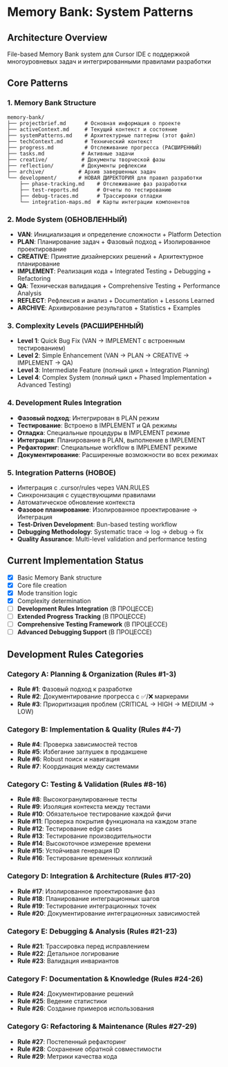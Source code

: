 # Memory Bank: System Patterns

## Architecture Overview
File-based Memory Bank system для Cursor IDE с поддержкой многоуровневых задач и интегрированными правилами разработки

## Core Patterns

### 1. Memory Bank Structure
```
memory-bank/
├── projectbrief.md      # Основная информация о проекте
├── activeContext.md     # Текущий контекст и состояние
├── systemPatterns.md    # Архитектурные паттерны (этот файл)
├── techContext.md       # Технический контекст
├── progress.md          # Отслеживание прогресса (РАСШИРЕННЫЙ)
├── tasks.md            # Активные задачи
├── creative/           # Документы творческой фазы
├── reflection/         # Документы рефлексии
├── archive/           # Архив завершенных задач
└── development/       # НОВАЯ ДИРЕКТОРИЯ для правил разработки
    ├── phase-tracking.md    # Отслеживание фаз разработки
    ├── test-reports.md      # Отчеты по тестированию
    ├── debug-traces.md      # Трассировки отладки
    └── integration-maps.md  # Карты интеграции компонентов
```

### 2. Mode System (ОБНОВЛЕННЫЙ)
- **VAN**: Инициализация и определение сложности + Platform Detection
- **PLAN**: Планирование задач + Фазовый подход + Изолированное проектирование
- **CREATIVE**: Принятие дизайнерских решений + Архитектурное планирование
- **IMPLEMENT**: Реализация кода + Integrated Testing + Debugging + Refactoring
- **QA**: Техническая валидация + Comprehensive Testing + Performance Analysis
- **REFLECT**: Рефлексия и анализ + Documentation + Lessons Learned
- **ARCHIVE**: Архивирование результатов + Statistics + Examples

### 3. Complexity Levels (РАСШИРЕННЫЙ)
- **Level 1**: Quick Bug Fix (VAN → IMPLEMENT с встроенным тестированием)
- **Level 2**: Simple Enhancement (VAN → PLAN → CREATIVE → IMPLEMENT → QA)
- **Level 3**: Intermediate Feature (полный цикл + Integration Planning)
- **Level 4**: Complex System (полный цикл + Phased Implementation + Advanced Testing)

### 4. Development Rules Integration
- **Фазовый подход**: Интегрирован в PLAN режим
- **Тестирование**: Встроено в IMPLEMENT и QA режимы
- **Отладка**: Специальные процедуры в IMPLEMENT режиме
- **Интеграция**: Планирование в PLAN, выполнение в IMPLEMENT
- **Рефакторинг**: Специальные workflow в IMPLEMENT режиме
- **Документирование**: Расширенные возможности во всех режимах

### 5. Integration Patterns (НОВОЕ)
- Интеграция с .cursor/rules через VAN.RULES
- Синхронизация с существующими правилами
- Автоматическое обновление контекста
- **Фазовое планирование**: Изолированное проектирование → Интеграция
- **Test-Driven Development**: Bun-based testing workflow
- **Debugging Methodology**: Systematic trace → log → debug → fix
- **Quality Assurance**: Multi-level validation and performance testing

## Current Implementation Status
- [x] Basic Memory Bank structure
- [x] Core file creation
- [x] Mode transition logic
- [x] Complexity determination
- [ ] **Development Rules Integration** (В ПРОЦЕССЕ)
- [ ] **Extended Progress Tracking** (В ПРОЦЕССЕ)
- [ ] **Comprehensive Testing Framework** (В ПРОЦЕССЕ)
- [ ] **Advanced Debugging Support** (В ПРОЦЕССЕ)

## Development Rules Categories

### Category A: Planning & Organization (Rules #1-3)
- **Rule #1**: Фазовый подход к разработке
- **Rule #2**: Документирование прогресса с ✅/❌ маркерами
- **Rule #3**: Приоритизация проблем (CRITICAL → HIGH → MEDIUM → LOW)

### Category B: Implementation & Quality (Rules #4-7)
- **Rule #4**: Проверка зависимостей тестов
- **Rule #5**: Избегание заглушек в продакшене
- **Rule #6**: Robust поиск и навигация
- **Rule #7**: Координация между системами

### Category C: Testing & Validation (Rules #8-16)
- **Rule #8**: Высокогранулированные тесты
- **Rule #9**: Изоляция контекста между тестами
- **Rule #10**: Обязательное тестирование каждой фичи
- **Rule #11**: Проверка покрытия функционала на каждом этапе
- **Rule #12**: Тестирование edge cases
- **Rule #13**: Тестирование производительности
- **Rule #14**: Высокоточное измерение времени
- **Rule #15**: Устойчивая генерация ID
- **Rule #16**: Тестирование временных коллизий

### Category D: Integration & Architecture (Rules #17-20)
- **Rule #17**: Изолированное проектирование фаз
- **Rule #18**: Планирование интеграционных шагов
- **Rule #19**: Тестирование интеграционных точек
- **Rule #20**: Документирование интеграционных зависимостей

### Category E: Debugging & Analysis (Rules #21-23)
- **Rule #21**: Трассировка перед исправлением
- **Rule #22**: Детальное логирование
- **Rule #23**: Валидация инвариантов

### Category F: Documentation & Knowledge (Rules #24-26)
- **Rule #24**: Документирование решений
- **Rule #25**: Ведение статистики
- **Rule #26**: Создание примеров использования

### Category G: Refactoring & Maintenance (Rules #27-29)
- **Rule #27**: Постепенный рефакторинг
- **Rule #28**: Сохранение обратной совместимости
- **Rule #29**: Метрики качества кода